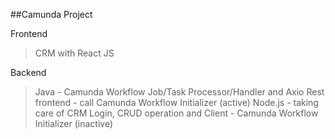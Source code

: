 ##Camunda Project

Frontend
> CRM with React JS

Backend
> Java - Camunda Workflow Job/Task Processor/Handler and Axio Rest frontend - call Camunda Workflow Initializer (active)
> Node.js - taking care of CRM Login, CRUD operation and Client - Camunda Workflow Initializer (inactive)
